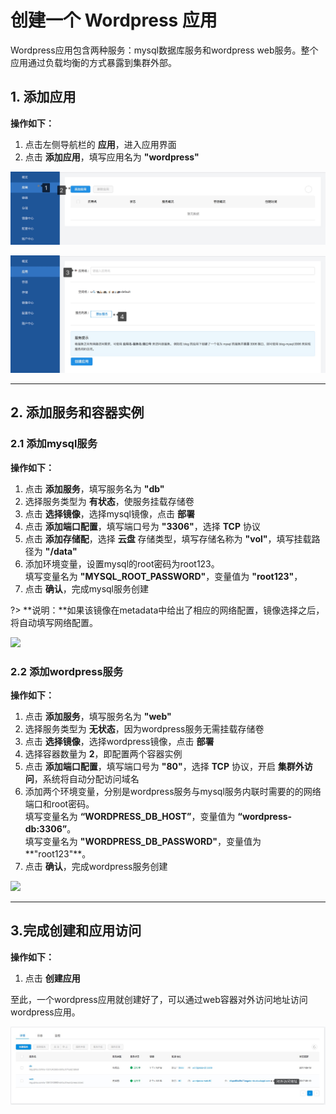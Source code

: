 # 创建一个 Wordpress 应用

Wordpress应用包含两种服务：mysql数据库服务和wordpress web服务。整个应用通过负载均衡的方式暴露到集群外部。

## 1. 添加应用

**操作如下：**
1. 点击左侧导航栏的 **应用**，进入应用界面
2. 点击 **添加应用**，填写应用名为 **"wordpress"**

![](_figures/quick-start/wordpress-create-1.png)

![](_figures/quick-start/wordpress-create-2.png)

***
## 2. 添加服务和容器实例
### 2.1 添加mysql服务
**操作如下：**

1. 点击 **添加服务**，填写服务名为 **"db"**
2. 选择服务类型为 **有状态**，使服务挂载存储卷
3. 点击 **选择镜像**，选择mysql镜像，点击 **部署**
4. 点击 **添加端口配置**，填写端口号为 **"3306"**，选择 **TCP** 协议
5. 点击 **添加存储配**，选择 **云盘** 存储类型，填写存储名称为 **"vol"**，填写挂载路径为 **"/data"**
6. 添加环境变量，设置mysql的root密码为root123。  
填写变量名为 **"MYSQL_ROOT_PASSWORD"**，变量值为 **"root123"**，
7. 点击 **确认**，完成mysql服务创建   

?> **说明：**如果该镜像在metadata中给出了相应的网络配置，镜像选择之后，将自动填写网络配置。

![](_figures/quick-start/wordpress-db.gif)

### 2.2 添加wordpress服务
**操作如下：**

1. 点击 **添加服务**，填写服务名为 **"web"**
2. 选择服务类型为 **无状态**，因为wordpress服务无需挂载存储卷
3. 点击 **选择镜像**，选择wordpress镜像，点击 **部署**
4. 选择容器数量为 **2**，即配置两个容器实例
5. 点击 **添加端口配置**，填写端口号为 **"80"**，选择 **TCP** 协议，开启 **集群外访问**，系统将自动分配访问域名
6. 添加两个环境变量，分别是wordpress服务与mysql服务内联时需要的的网络端口和root密码。  
填写变量名为 **“WORDPRESS_DB_HOST”**，变量值为 **“wordpress-db:3306”**。  
填写变量名为 **"WORDPRESS_DB_PASSWORD"**，变量值为**"root123"**。  
7. 点击 **确认**，完成wordpress服务创建  

![](_figures/quick-start/wordpress-web.gif)

***
## 3.完成创建和应用访问
**操作如下：**

1. 点击 **创建应用**  

至此，一个wordpress应用就创建好了，可以通过web容器对外访问地址访问wordpress应用。

![集群外访问](_figures/quick-start/wordpress-external-addr.png)
